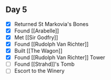 ## Day 5
- [x] Returned St Markovia's Bones
- [x] Found [[Arabelle]]
- [x] Met [[Sir Godfry]]
- [x] Found [[Rudolph Van Richter]]
- [x] Built [[The Wagon]]
- [x] Found [[Rudolph Van Richter]] Tower
- [ ] Found [[Strahd]]'s Tomb
- [ ] Escort to the Winery